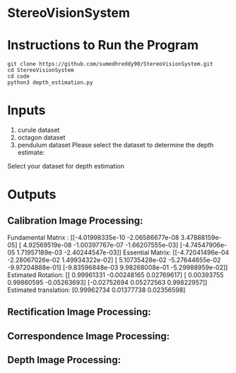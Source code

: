 # StereoVisionSystem

# Instructions to Run the Program

```
git clone https://github.com/sumedhreddy90/StereoVisionSystem.git
cd StereoVisionSystem
cd code 
python3 depth_estimation.py

```
# Inputs 

 1. curule dataset 
 2. octagon dataset 
 3. pendulum dataset 
 Please select the dataset to determine the depth estimate: 

 Select your dataset for depth estimation

 # Outputs

## Calibration Image Processing:

 Fundamental Matrix :  [[-4.01998335e-10 -2.06586677e-08  3.47888159e-05]
 [ 4.92569519e-08 -1.00397767e-07 -1.66207555e-03]
 [-4.74547906e-05  1.71957189e-03 -2.40244547e-03]]
Essential Matrix:  [[-4.72041496e-04 -2.28067026e-02  1.49934322e-02]
 [ 5.10735428e-02 -5.27644655e-02 -9.97204888e-01]
 [-9.83596848e-03  9.98268008e-01 -5.29988959e-02]]
Estimated Rotation:  [[ 0.99961331 -0.00248165  0.02769617]
 [ 0.00393755  0.99860595 -0.05263693]
 [-0.02752694  0.05272563  0.99822957]]
Estimated translation:  [0.99962734 0.01377738 0.02356598]


## Rectification Image Processing:

## Correspondence Image Processing:

## Depth Image Processing: